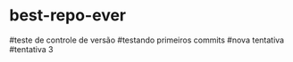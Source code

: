 # best-repo-ever
#teste de controle de versão
#testando primeiros commits
#nova tentativa
#tentativa 3

